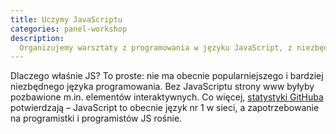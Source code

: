 ```yaml
---
title: Uczymy JavaScriptu
categories: panel-workshop
description:
  Organizujemy warsztaty z programowania w języku JavaScript, z niezbędnym dodatkiem HTML i CSS.
---
```

Dlaczego właśnie JS? To proste: nie ma obecnie popularniejszego i bardziej niezbędnego języka programowania. Bez JavaScriptu strony www byłyby pozbawione m.in. elementów interaktywnych. Co więcej, [statystyki GitHuba](http://github.info/) potwierdzają – JavaScript to obecnie język nr 1 w sieci, a zapotrzebowanie na programistki i programistów JS rośnie.
